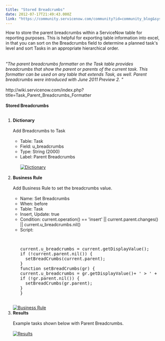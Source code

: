 ```yaml
---
title: "Stored Breadcrumbs"
date: 2012-07-17T21:49:43.000Z
link: "https://community.servicenow.com/community?id=community_blog&sys_id=96dce665dbd0dbc01dcaf3231f9619f3"
---
```

<p>How to store the parent breadcrumbs within a ServiceNow table for reporting purposes. This is helpful for exporting table information into excel, in that you can sort on the Breadcrumbs field to determine a planned task's level and sort Tasks in an appropriate hierarchical order. <br /><!--break--><br /><br /><i>"The parent breadcrumbs formatter on the Task table provides breadcrumbs that show the parent or parents of the current task. This formatter can be used on any table that extends Task, as well. Parent breadcrumbs were introduced with June 2011 Preview 2. "</i><br /><br />http://wiki.servicenow.com/index.php?title=Task_Parent_Breadcrumbs_Formatter<br /><br /><strong>Stored Breadcrumbs</strong><br /><br /><ol><li><strong>Dictionary</strong><br /><br />Add Breadcrumbs to Task<br /><br /><ul><li>Table: Task</li><li>Field: u_breadcrumbs</li><li>Type: String (2000)</li><li>Label: Parent Breadcrumbs</li><li style="list-style: none"><br /><a href="http://i.imgur.com/zlFGa.jpg" rel="lightbox"><img src="http://i.imgur.com/zlFGa.jpg" alt="Dictionary" /></a><br /></li></ul><br /></li><li><strong>Business Rule</strong><br /><br />Add Business Rule to set the breadcrumbs value.<br /><br /><ul><li>Name: Set Breadcrumbs</li><li>When: before</li><li>Table: Task</li><li>Insert, Update: true</li><li>Condition: current.operation() == 'insert' || current.parent.changes() || current.u_breadcrumbs.nil()</li><li>Script:<br /><pre __default_attr="plain" __jive_macro_name="code" class="jive_text_macro jive_macro_code"><br /><br />current.u_breadcrumbs = current.getDisplayValue();<br />if (!current.parent.nil()) {<br />  setBreadCrumbs(current.parent);<br />}<br />function setBreadCrumbs(gr) {<br />current.u_breadcrumbs = gr.getDisplayValue()+ ' &gt; ' + current.u_breadcrumbs;<br />if (!gr.parent.nil()) {<br />  setBreadCrumbs(gr.parent);<br />}<br />}<br /></pre></li></ul><br /><a href="http://i.imgur.com/IHlnG.jpg" rel="lightbox"><img src="http://i.imgur.com/IHlnG.jpg" alt="Business Rule" /></a><br /></li><li><strong>Results</strong><br /><br />Example tasks shown below with Parent Breadcrumbs.<br /><br /><a href="http://i.imgur.com/k0oiN.jpg" rel="lightbox"><img src="http://i.imgur.com/k0oiN.jpg" alt="Results" rel="lightbox" /></a><br /></li></ol></p>